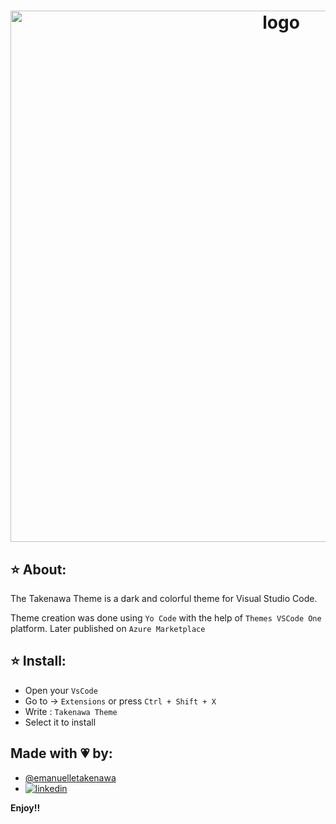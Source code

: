 <h1 align="center">
     <img src="https://i.ibb.co/WWNgwv8/Captura-de-tela-2023-03-06-193754.png" alt="logo" width="850">
</h1>

## ⭐ About:

The Takenawa Theme is a dark and colorful theme for Visual Studio Code.

Theme creation was done using `Yo Code` with the help of `Themes VSCode One` platform. Later published on `Azure Marketplace`

## ⭐ Install:

- Open your `VsCode`
- Go to -> `Extensions` or press `Ctrl + Shift + X`
- Write : `Takenawa Theme`
- Select it to install

## Made with 💗 by:

- [@emanuelletakenawa](https://github.com/emanuelletakenawa)
- [![linkedin](https://img.shields.io/badge/-Acesse%20meu%20LinkedIn-pink)](https://www.linkedin.com/in/emanuelle-takenawa-32b6a1257)

**Enjoy!!**
